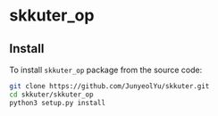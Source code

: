 # skkuter_op
## Install
To install `skkuter_op` package from the source code:
```bash
git clone https://github.com/JunyeolYu/skkuter.git
cd skkuter/skkuter_op
python3 setup.py install
```